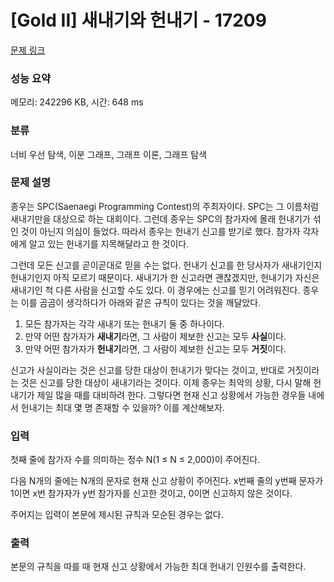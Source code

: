 # [Gold II] 새내기와 헌내기 - 17209 

[문제 링크](https://www.acmicpc.net/problem/17209) 

### 성능 요약

메모리: 242296 KB, 시간: 648 ms

### 분류

너비 우선 탐색, 이분 그래프, 그래프 이론, 그래프 탐색

### 문제 설명

<p>종우는 SPC(Saenaegi Programming Contest)의 주최자이다. SPC는 그 이름처럼 새내기만을 대상으로 하는 대회이다. 그런데 종우는 SPC의 참가자에 몰래 헌내기가 섞인 것이 아닌지 의심이 들었다. 따라서 종우는 헌내기 신고를 받기로 했다. 참가자 각자에게 알고 있는 헌내기를 지목해달라고 한 것이다.</p>

<p>그런데 모든 신고를 곧이곧대로 믿을 수는 없다. 헌내기 신고를 한 당사자가 새내기인지 헌내기인지 아직 모르기 때문이다. 새내기가 한 신고라면 괜찮겠지만, 헌내기가 자신은 새내기인 척 다른 사람을 신고할 수도 있다. 이 경우에는 신고를 믿기 어려워진다. 종우는 이를 곰곰이 생각하다가 아래와 같은 규칙이 있다는 것을 깨달았다.</p>

<ol>
	<li>모든 참가자는 각각 새내기 또는 헌내기 둘 중 하나이다.</li>
	<li>만약 어떤 참가자가 <strong>새내기</strong>라면, 그 사람이 제보한 신고는 모두 <strong>사실</strong>이다.</li>
	<li>만약 어떤 참가자가 <strong>헌내기</strong>라면, 그 사람이 제보한 신고는 모두 <strong>거짓</strong>이다.</li>
</ol>

<p>신고가 사실이라는 것은 신고를 당한 대상이 헌내기가 맞다는 것이고, 반대로 거짓이라는 것은 신고를 당한 대상이 새내기라는 것이다. 이제 종우는 최악의 상황, 다시 말해 헌내기가 제일 많을 때를 대비하려 한다. 그렇다면 현재 신고 상황에서 가능한 경우들 내에서 헌내기는 최대 몇 명 존재할 수 있을까? 이를 계산해보자.</p>

### 입력 

 <p>첫째 줄에 참가자 수를 의미하는 정수 N(1 ≤ N ≤ 2,000)이 주어진다.</p>

<p>다음 N개의 줄에는 N개의 문자로 현재 신고 상황이 주어진다. x번째 줄의 y번째 문자가 1이면 x번 참가자가 y번 참가자를 신고한 것이고, 0이면 신고하지 않은 것이다.</p>

<p>주어지는 입력이 본문에 제시된 규칙과 모순된 경우는 없다.</p>

### 출력 

 <p>본문의 규칙을 따를 때 현재 신고 상황에서 가능한 최대 헌내기 인원수를 출력한다.</p>

